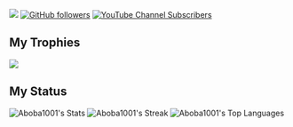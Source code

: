 ![](https://komarev.com/ghpvc/?username=Aboba1001&style=for-the-badge) 
 [![GitHub followers](https://img.shields.io/github/followers/Aboba1001?label=Github%20Followers&style=for-the-badge)](https://github.com/Aboba1001) 
 [![YouTube Channel Subscribers](https://img.shields.io/youtube/channel/subscribers/UCZtMEPGln_sbgd9_ioDDC9g?label=Youtube&style=for-the-badge)](https://www.youtube.com/c/RoboaToba)

## My Trophies
![](https://github-trophies.vercel.app/?username=Aboba1001)

## My Status
![Aboba1001's Stats](https://github-readme-stats.vercel.app/api?username=Aboba1001&theme=shades-of-purple&show_icons=true&hide_border=false&count_private=true)
![Aboba1001's Streak](https://github-readme-streak-stats.herokuapp.com/?user=Aboba1001&theme=shades-of-purple&hide_border=false)
![Aboba1001's Top Languages](https://github-readme-stats.vercel.app/api/top-langs/?username=Aboba1001&theme=shades-of-purple&show_icons=true&hide_border=false&layout=compact)
